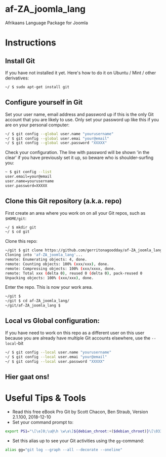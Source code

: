 # af-ZA_joomla_lang
Afrikaans Language Package for Joomla

# Instructions

## Install Git

If you have not installed it yet. Here's how to do it on Ubuntu / Mint / other derivatives:

```bash
~/ $ sudo apt-get install git
```

## Configure yourself in Git

Set your user name, email address and password up if this is the only Git account that you are likely to use. Only set your password up like this if you are on your personal computer:
```bash
~/ $ git config --global user.name "yourusername"
~/ $ git config --global user.emai "your@email"
~/ $ git config --global user.password "XXXXX"
```

Check your configuration. The line with password will be shown 'in the clear' if you have previously set it up, so beware who is shoulder-surfing you: 
```bash
~ $ git config --list
user.email=your@email
user.name=yourusername
user.password=XXXXX
```

## Clone this Git repository (a.k.a. repo)

First create an area where you work on on all your Git repos, such as ```$HOME/git```:
```bash
~/ $ mkdir git
~/ $ cd git
```

Clone this repo:
```bash
~/git $ git clone https://github.com/gerritonagoodday/af-ZA_joomla_lang.git
Cloning into 'af-ZA_joomla_lang'...
remote: Enumerating objects: 4, done.
remote: Counting objects: 100% (xxx/xxx), done.
remote: Compressing objects: 100% (xxx/xxxx, done.
remote: Total xxx (delta 0), reused 0 (delta 0), pack-reused 0
Unpacking objects: 100% (xxx/xxx), done.
```

Enter the repo. This is now your work area.
```bash
~/git $ 
~/git $ cd af-ZA_joomla_lang/
~/git/af-ZA_joomla_lang $ 
```

## Local vs Global configuration:

If you have need to work on this repo as a different user on this user because you are already have multiple Git accounts elsewhere, use the ```--local```-bit 

```bash
~/ $ git config --local user.name "yourusername"
~/ $ git config --local user.emai "your@email"
~/ $ git config --local user.password "XXXXX"
```

## Hier gaat ons!



# Useful Tips & Tools

* Read this free eBook Pro Git by Scott Chacon, Ben Straub, Version 2.1.100, 2018-12-10
* Set your command prompt to:
```bash
export PS1="\[\e]0;\u@\h \w\a\]${debian_chroot:+($debian_chroot)}\[\033[01;32m\]\u@\h\[\033[00m\] \[\033[01;34m\]\w \[\033[33;1m\]\$(git branch 2> /dev/null | sed -e '/^[^*]/d' -e 's/* \(.*\)/(\1) /')\[\033[01;34m\]\$\[\033[00m\] "
```
* Set this alias up to see your Git activities using the ```gg```-command:
```bash
alias gg="git log --graph --all --decorate --oneline"
```

